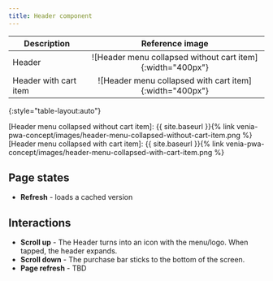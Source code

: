 ```yaml
---
title: Header component
---
```


| Description           | Reference image                                            |
| --------------------- | :--------------------------------------------------------: |
| Header                | ![Header menu collapsed without cart item]{:width="400px"} |
| Header with cart item | ![Header menu collapsed with cart item]{:width="400px"}    |
{:style="table-layout:auto"}


[Header menu collapsed without cart item]: {{ site.baseurl }}{% link venia-pwa-concept/images/header-menu-collapsed-without-cart-item.png %}
[Header menu collapsed with cart item]: {{ site.baseurl }}{% link venia-pwa-concept/images/header-menu-collapsed-with-cart-item.png %}
## Page states

* **Refresh** - loads a cached version

## Interactions

* **Scroll up** - The Header turns into an icon with the menu/logo.
  When tapped, the header expands.
* **Scroll down** - The purchase bar sticks to the bottom of the screen.
* **Page refresh** - TBD
